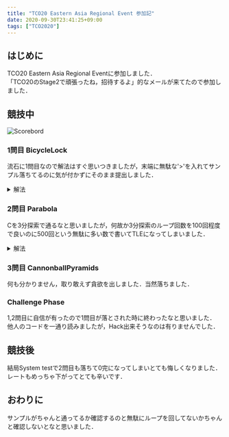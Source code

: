 ```yaml
---
title: "TCO20 Eastern Asia Regional Event 参加記"
date: 2020-09-30T23:41:25+09:00
tags: ["TCO2020"]
---
```

## はじめに

TCO20 Eastern Asia Regional Eventに参加しました．  
「TCO20のStage2で頑張ったね，招待するよ」的なメールが来てたので参加しました．  

## 競技中

![Scorebord](scoreboard.jpg)  

### 1問目 BicycleLock

流石に1問目なので解法はすぐ思いつきましたが，末端に無駄な'>'を入れてサンプル落ちてるのに気が付かずにそのまま提出しました．  

<details><summary>解法</summary>
左から順に1,2,3...に揃えて行きます．  
</details>

### 2問目 Parabola

Cを3分探索で通るなと思いましたが，何故か3分探索のループ回数を100回程度で良いのに500回という無駄に多い数で書いてTLEになってしまいました．  

<details><summary>解法</summary>
A,Bを全て試し，Cを3分探索で探索します，念の為Cは周囲数個も試しておきます．  
</details>

### 3問目 CannonballPyramids

何も分かりません，取り敢えず貪欲を出しました．当然落ちました．  

### Challenge Phase

1,2問目に自信が有ったので1問目が落とされた時に終わったなと思いました．  
他人のコードを一通り読みましたが，Hack出来そうなのは有りませんでした．  

## 競技後

結局System testで2問目も落ちて0完になってしまいとても悔しくなりました．  
レートもめっちゃ下がってとても辛いです．  

## おわりに

サンプルがちゃんと通ってるか確認するのと無駄にループを回してないかちゃんと確認しないとなと思いました．  
